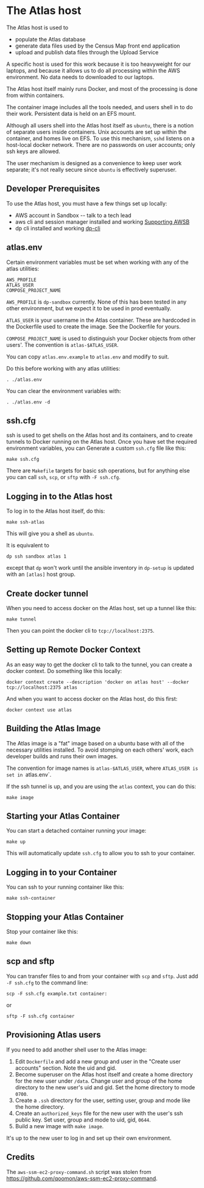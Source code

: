 # The Atlas host

The Atlas host is used to

* populate the Atlas database
* generate data files used by the Census Map front end application
* upload and publish data files through the Upload Service

A specific host is used for this work because it is too heavyweight for our laptops,
and because it allows us to do all processing within the AWS environment.
No data needs to downloaded to our laptops.

The Atlas host itself mainly runs Docker, and most of the processing is done
from within containers.

The container image includes all the tools needed, and users shell in to do their work.
Persistent data is held on an EFS mount.

Although all users shell into the Atlas host itself as `ubuntu`, there is a notion of separate
users inside containers.
Unix accounts are set up within the container, and homes live on EFS.
To use this mechanism, `sshd` listens on a host-local docker network.
There are no passwords on user accounts; only ssh keys are allowed.

The user mechanism is designed as a convenience to keep user work separate;
it's not really secure since `ubuntu` is effectively superuser.

## Developer Prerequisites

To use the Atlas host, you must have a few things set up locally:

* AWS account in Sandbox -- talk to a tech lead
* aws cli and session manager installed and working [Supporting AWSB](https://docs.google.com/document/d/1N8k1HnI7R1f9KgFPLAu37bGDLGPPWF9Gk-eiAQlsxm4)
* dp cli installed and working [dp-cli](https://github.com/ONSdigital/dp-cli)


## atlas.env

Certain environment variables must be set when working with any of the atlas utilities:

	AWS_PROFILE
	ATLAS_USER
	COMPOSE_PROJECT_NAME

`AWS_PROFILE` is `dp-sandbox` currently.
None of this has been tested in any other environment, but we expect it to be used in prod eventually.

`ATLAS_USER` is your username in the Atlas container.
These are hardcoded in the Dockerfile used to create the image.
See the Dockerfile for yours.

`COMPOSE_PROJECT_NAME` is used to distinguish your Docker objects from other users'.
The convention is `atlas-$ATLAS_USER`.

You can copy `atlas.env.example` to `atlas.env` and modify to suit.

Do this before working with any atlas utilities:

	. ./atlas.env

You can clear the environment variables with:

	. ./atlas.env -d


## ssh.cfg

ssh is used to get shells on the Atlas host and its containers, and to create tunnels to Docker running on the Atlas host.
Once you have set the required environment variables, you can Generate a custom `ssh.cfg` file like this:

	make ssh.cfg

There are `Makefile` targets for basic ssh operations, but for anything else you can call `ssh`, `scp`, or `sftp` with `-F ssh.cfg`.

## Logging in to the Atlas host

To log in to the Atlas host itself, do this:

	make ssh-atlas

This will give you a shell as `ubuntu`.

It is equivalent to

	dp ssh sandbox atlas 1

except that `dp` won't work until the ansible inventory in `dp-setup` is updated with an `[atlas]` host group.


## Create docker tunnel

When you need to access docker on the Atlas host, set up a tunnel like this:

	make tunnel

Then you can point the docker cli to `tcp://localhost:2375`.


## Setting up Remote Docker Context

As an easy way to get the docker cli to talk to the tunnel, you can create a docker context.
Do something like this locally:

	docker context create --description 'docker on atlas host' --docker tcp://localhost:2375 atlas

And when you want to access docker on the Atlas host, do this first:

	docker context use atlas


## Building the Atlas Image

The Atlas image is a "fat" image based on a ubuntu base with all of the necessary utilities installed.
To avoid stomping on each others' work, each developer builds and runs their own images.

The convention for image names is `atlas-$ATLAS_USER`, where `ATLAS_USER is set in `atlas.env`.

If the ssh tunnel is up, and you are using the `atlas` context, you can do this:

	make image


## Starting your Atlas Container

You can start a detached container running your image:

	make up

This will automatically update `ssh.cfg` to allow you to ssh to your container.


## Logging in to your Container

You can ssh to your running container like this:

	make ssh-container


## Stopping your Atlas Container

Stop your container like this:

	make down


## scp and sftp

You can transfer files to and from your container with `scp` and `sftp`.
Just add `-F ssh.cfg` to the command line:

	scp -F ssh.cfg example.txt container:

or

	sftp -F ssh.cfg container


## Provisioning Atlas users

If you need to add another shell user to the Atlas image:

1. Edit `Dockerfile` and add a new group and user in the "Create user accounts" section.
   Note the uid and gid.
2. Become superuser on the Atlas host itself and create a home directory for the new user under `/data`.
   Change user and group of the home directory to the new user's uid and gid.
   Set the home directory to mode `0700`.
3. Create a `.ssh` directory for the user, setting user, group and mode like the home directory.
4. Create an `authorized_keys` file for the new user with the user's ssh public key.
   Set user, group and mode to uid, gid, `0644`.
5. Build a new image with `make image`.

It's up to the new user to log in and set up their own environment.


## Credits

The `aws-ssm-ec2-proxy-command.sh` script was stolen from https://github.com/qoomon/aws-ssm-ec2-proxy-command.
